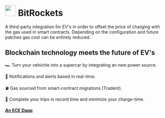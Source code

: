 #  <img src="https://user-images.githubusercontent.com/61543012/194739864-e43dadd1-a5b6-405e-a73d-68881f9861f4.png" height="35" width="35" align-items="center" justify-content="center" /> BitRockets
A third-party integration for EV's in order to offset the price of charging with the gas used in smart contracts. Depending on the configuration and future patches gas cost can be entirely reduced.

## Blockchain technology meets the future of EV's

🏎️ Turn your vehichle into a supercar by integrating an new power source.

🚨 Notifications and alerts based in real-time.

⛽ Gas sourced from smart-contract migrations (Tradent).

🏁 Complete your trips in record time and minimize your charge-time.

#### [An ECE Dapp](https://github.com/eliascharlese)
